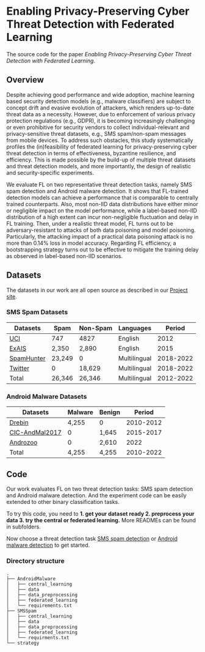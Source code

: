 # Enabling Privacy-Preserving Cyber Threat Detection with Federated Learning
The source code for the paper *Enabling Privacy-Preserving Cyber Threat Detection with Federated Learning*.


## Overview

Despite achieving good performance and wide adoption, machine learning based security detection models (e.g., malware classifiers) are subject to concept drift and evasive evolution of attackers, which renders up-to-date threat data as a necessity.  However, due to enforcement of various privacy protection regulations (e.g., GDPR),   it is becoming increasingly challenging or even prohibitive for security vendors to collect individual-relevant and privacy-sensitive threat datasets, e.g., SMS spam/non-spam messages from mobile devices. To address such obstacles, this study systematically profiles the (in)feasibility of federated learning for privacy-preserving cyber threat detection in terms of effectiveness, byzantine resilience, and efficiency. This is made possible by the build-up of multiple threat datasets and threat detection models, and more importantly, the design of realistic and security-specific experiments. 

We evaluate FL on two representative threat detection tasks, namely SMS spam detection and Android malware detection. It shows that FL-trained detection models can achieve a performance that is comparable to centrally trained counterparts. Also, most non-IID data distributions  have either minor or negligible impact on the model performance, while a label-based non-IID distribution of a high extent can incur non-negligible fluctuation and delay in FL training. Then, under a realistic threat model, FL turns out to be adversary-resistant to attacks of both data poisoning and model poisoning. Particularly, the attacking impact of a practical data poisoning attack is no more than 0.14\% loss in model accuracy. Regarding FL efficiency,  a bootstrapping strategy turns out to be  effective to mitigate the training delay as observed in label-based non-IID scenarios.

## Datasets

The datasets in our work are all open source as described in our [Project site](https://chasesecurity.github.io/Fostering_Cyber_Threat_Detection_Through_FL/).

### SMS Spam Datasets

| Datasets | Spam | Non-Spam | Languages | Period   |
|----------|------|----------|-----------|----------|
| [UCI](https://archive.ics.uci.edu/dataset/228/sms+spam+collection) | 747  | 4827     | English   | 2012     |
| [ExAIS](https://github.com/AbayomiAlli/SMS-Spam-Dataset)            | 2,350| 2,890    | English   | 2015     |
| [SpamHunter](https://github.com/opmusic/SpamHunter)                 | 23,249| 0      | Multilingual| 2018-2022|
| [Twitter](https://archive.org/details/twitterarchive)               | 0    | 18,629   | Multilingual| 2018-2022|
| Total    | 26,346| 26,346   | Multilingual| 2012-2022|

### Android Malware Datasets

| Datasets | Malware | Benign | Period     |
|----------|---------|--------|------------|
| [Drebin](https://drebin.mlsec.org/) | 4,255   | 0      | 2010-2012 |
| [CIC-AndMal2017](https://www.unb.ca/cic/datasets/andmal2017.html) | 0       | 1,645  | 2015-2017 |
| [Androzoo](https://androzoo.uni.lu/) | 0       | 2,610  | 2022       |
| Total | 4,255   | 4,255  | 2010-2022 |


## Code

Our work evaluates FL on two threat detection tasks: SMS spam detection and Android malware detection. And the experiment code can be easily extended to other binary classification tasks.

To try this code, you need to **1. get your dataset ready 2. preprocess your data 3. try the central or federated learning.** More READMEs can be found in subfolders.

Now choose a threat detection task [SMS spam detection](SMSSpam) or [Android malware detection](AndroidMalware) to get started.

### Directory structure

```
.
├── AndroidMalware
│   ├── central_learning
│   ├── data
│   ├── data_preprocessing
│   ├── federated_learning
│   └── requirements.txt
├── SMSSpam
│   ├── central_learning
│   ├── data
│   ├── data_preprocessing
│   ├── federated_learning
│   └── requirments.txt
└── strategy
```
